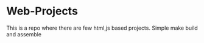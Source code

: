 # Web-Projects
This is a repo where there are few html,js based projects. Simple make build and assemble
